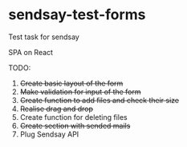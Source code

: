 # sendsay-test-forms
Test task for sendsay

SPA on React

TODO:
  1. <del>Create basic layout of the form</del>
  2. <del>Make validation for input of the form</del>
  3. <del>Create function to add files and check their size</del>
  4. <del>Realise drag and drop</del>
  5. Create function for deleting files
  6. <del>Create section with sended mails</del>
  6. Plug Sendsay API 
